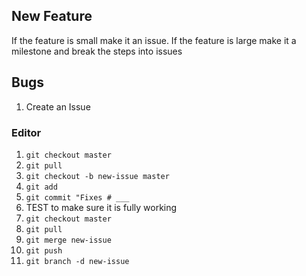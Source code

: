 ## New Feature
If the feature is small make it an issue.
If the feature is large make it a milestone and break the steps into issues


## Bugs
1. Create an Issue
### Editor
1. `git checkout master`
2. `git pull`
3. `git checkout -b new-issue master`
4. `git add`
5. `git commit "Fixes # ___`
6. TEST to make sure it is fully working
7. `git checkout master`
8. `git pull`
9. `git merge new-issue`
11. `git push`
12. `git branch -d new-issue`